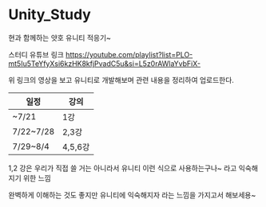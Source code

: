 # Unity_Study
현과 함께하는 얏호 유니티 적응기~


스터디 유튜브 링크
https://youtube.com/playlist?list=PLO-mt5Iu5TeYfyXsi6kzHK8kfjPvadC5u&si=L5z0rAWlaYvbFiX-

위 링크의 영상을 보고 유니티로 개발해보며 관련 내용을 정리하여 업로드한다.


| 일정 | 강의 |
| --- | --- |
| ~7/21 | 1강 |
| 7/22~7/28 | 2,3강 |
| 7/29~8/4 | 4,5,6강 |


1,2 강은 우리가 직접 쓸 거는 아니라서 유니티 이런 식으로 사용하는구나~ 라고 익숙해지기 위한 느낌

완벽하게 이해하는 것도 좋지만 유니티에 익숙해지자 라는 느낌을 가지고서 해보세용~
